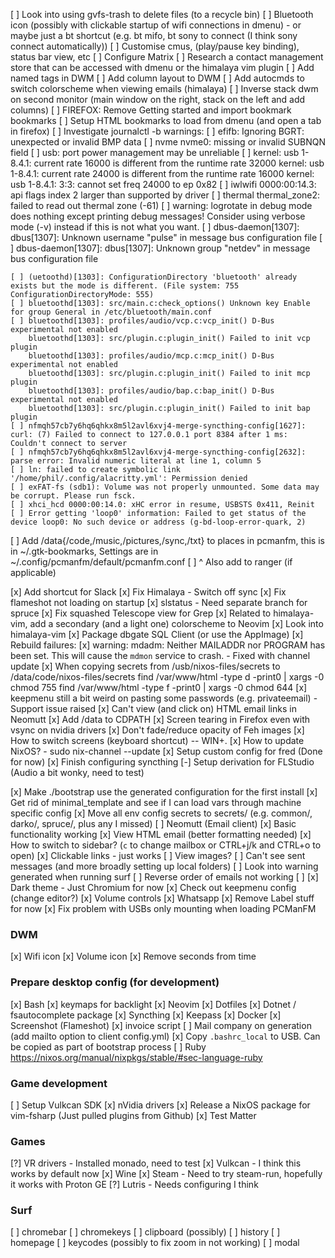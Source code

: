 [ ] Look into using gvfs-trash to delete files (to a recycle bin)
[ ] Bluetooth icon (possibly with clickable startup of wifi connections in dmenu) - or maybe just a bt shortcut (e.g. bt mifo, bt sony to connect (I think sony connect automatically))
[ ] Customise cmus, (play/pause key binding), status bar view, etc
[ ] Configure Matrix
[ ] Research a contact management store that can be accessed with dmenu or the himalaya vim plugin
[ ] Add named tags in DWM
[ ] Add column layout to DWM
[ ] Add autocmds to switch colorscheme when viewing emails (himalaya)
[ ] Inverse stack dwm on second monitor (main window on the right, stack on the left and add columns)
[ ] FIREFOX: Remove Getting started and import bookmark bookmarks
[ ] Setup HTML bookmarks to load from dmenu (and open a tab in firefox)
[ ] Investigate journalctl -b warnings:
    [ ] efifb: Ignoring BGRT: unexpected or invalid BMP data
    [ ] nvme nvme0: missing or invalid SUBNQN field
    [ ] usb: port power management may be unreliable
    [ ] kernel: usb 1-8.4.1: current rate 16000 is different from the runtime rate 32000
        kernel: usb 1-8.4.1: current rate 24000 is different from the runtime rate 16000
        kernel: usb 1-8.4.1: 3:3: cannot set freq 24000 to ep 0x82
    [ ] iwlwifi 0000:00:14.3: api flags index 2 larger than supported by driver
    [ ] thermal thermal_zone2: failed to read out thermal zone (-61)
    [ ] warning: logrotate in debug mode does nothing except printing debug messages!  Consider using verbose mode (-v) instead if this is not what you want.
    [ ] dbus-daemon[1307]: dbus[1307]: Unknown username "pulse" in message bus configuration file
    [ ] dbus-daemon[1307]: dbus[1307]: Unknown group "netdev" in message bus configuration file

    [ ] (uetoothd)[1303]: ConfigurationDirectory 'bluetooth' already exists but the mode is different. (File system: 755 ConfigurationDirectoryMode: 555)
    [ ] bluetoothd[1303]: src/main.c:check_options() Unknown key Enable for group General in /etc/bluetooth/main.conf
    [ ] bluetoothd[1303]: profiles/audio/vcp.c:vcp_init() D-Bus experimental not enabled
        bluetoothd[1303]: src/plugin.c:plugin_init() Failed to init vcp plugin
        bluetoothd[1303]: profiles/audio/mcp.c:mcp_init() D-Bus experimental not enabled
        bluetoothd[1303]: src/plugin.c:plugin_init() Failed to init mcp plugin
        bluetoothd[1303]: profiles/audio/bap.c:bap_init() D-Bus experimental not enabled
        bluetoothd[1303]: src/plugin.c:plugin_init() Failed to init bap plugin
    [ ] nfmqh57cb7y6hq6qhkx8m5l2avl6xvj4-merge-syncthing-config[1627]: curl: (7) Failed to connect to 127.0.0.1 port 8384 after 1 ms: Couldn't connect to server
    [ ] nfmqh57cb7y6hq6qhkx8m5l2avl6xvj4-merge-syncthing-config[2632]: parse error: Invalid numeric literal at line 1, column 5
    [ ] ln: failed to create symbolic link '/home/phil/.config/alacritty.yml': Permission denied
    [ ] exFAT-fs (sdb1): Volume was not properly unmounted. Some data may be corrupt. Please run fsck.
    [ ] xhci_hcd 0000:00:14.0: xHC error in resume, USBSTS 0x411, Reinit
    [ ] Error getting 'loop0' information: Failed to get status of the device loop0: No such device or address (g-bd-loop-error-quark, 2)
[ ] Add /data{/code,/music,/pictures,/sync,/txt} to places in pcmanfm, this is in ~/.gtk-bookmarks,
    Settings are in ~/.config/pcmanfm/default/pcmanfm.conf
[ ] ^ Also add to ranger (if applicable)

[x] Add shortcut for Slack
[x] Fix Himalaya - Switch off sync
[x] Fix flameshot not loading on startup
[x] slstatus - Need separate branch for spruce
[x] Fix squashed Telescope view for Grep
[x] Related to himalaya-vim, add a secondary (and a light one) colorscheme to Neovim
[x] Look into himalaya-vim
[x] Package dbgate SQL Client (or use the AppImage)
[x] Rebuild failures:
    [x] warning: mdadm: Neither MAILADDR nor PROGRAM has been set. This will cause the `mdmon` service to crash. - Fixed with channel update
[x] When copying secrets from /usb/nixos-files/secrets to /data/code/nixos-files/secrets
    find /var/www/html -type d -print0 | xargs -0 chmod 755
    find /var/www/html -type f -print0 | xargs -0 chmod 644
[x] keepmenu still a bit weird on pasting some passwords (e.g. privateemail) - Support issue raised
[x] Can't view (and click on) HTML email links in Neomutt
[x] Add /data to CDPATH
[x] Screen tearing in Firefox even with vsync on nvidia drivers
[x] Don't fade/reduce opacity of Feh images
[x] How to switch screens (keyboard shortcut) -- WIN+.
[x] How to update NixOS? - sudo nix-channel --update
[x] Setup custom config for fred (Done for now)
[x] Finish configuring syncthing
[-] Setup derivation for FLStudio (Audio a bit wonky, need to test)

[x] Make ./bootstrap use the generated configuration for the first install
[x] Get rid of minimal_template and see if I can load vars through machine specific config
[x] Move all env config secrets to secrets/ (e.g. common/, darko/, spruce/, plus any I missed)
[ ] Neomutt (Email client)
    [x] Basic functionality working
    [x] View HTML email (better formatting needed)
    [x] How to switch to sidebar? (`c` to change mailbox or CTRL+j/k and CTRL+o to open)
    [x] Clickable links - just works
    [ ] View images?
    [ ] Can't see sent messages (and more broadly setting up local folders)
    [ ] Look into warning generated when running surf
    [ ] Reverse order of emails not working
    [ ]
[x] Dark theme - Just Chromium for now
[x] Check out keepmenu config (change editor?)
[x] Volume controls
[x] Whatsapp
[x] Remove Label stuff for now
[x] Fix problem with USBs only mounting when loading PCManFM

### DWM
[x] Wifi icon
[x] Volume icon
[x] Remove seconds from time

### Prepare desktop config (for development)
[x] Bash
[x] keymaps for backlight
[x] Neovim
[x] Dotfiles
[x] Dotnet / fsautocomplete package
[x] Syncthing
[x] Keepass
[x] Docker
[x] Screenshot (Flameshot)
[x] invoice script
    [ ] Mail company on generation (add mailto option to client config.yml)
[x] Copy `.bashrc_local` to USB. Can be copied as part of bootstrap process
[ ] Ruby https://nixos.org/manual/nixpkgs/stable/#sec-language-ruby

### Game development
[ ] Setup Vulkcan SDK
[x] nVidia drivers
[x] Release a NixOS package for vim-fsharp (Just pulled plugins from Github)
[x] Test Matter

### Games
[?] VR drivers - Installed monado, need to test
[x] Vulkcan - I think this works by default now
[x] Wine
[x] Steam - Need to try steam-run, hopefully it works with Proton GE
[?] Lutris - Needs configuring I think

### Surf
[ ] chromebar
[ ] chromekeys
[ ] clipboard (possibly)
[ ] history
[ ] homepage
[ ] keycodes (possibly to fix zoom in not working)
[ ] modal

